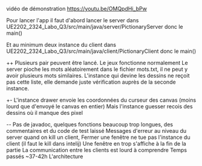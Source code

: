 vidéo de démonstration
https://youtu.be/OMQpdHi_bPw

Pour lancer l'app il faut d'abord lancer le server dans UE2202_2324_Labo_Q3/src/main/java/server/PictionaryServer donc le main()

Et au minimum deux instance du client dans UE2202_2324_Labo_Q3/src/main/java/client/PictionaryClient donc le main()


++
Plusieurs pair peuvent être lancé.
Le jeux fonctionne normalement 
Le server pioche les mots aléatoirement dans le fichier mots.txt, il ne peut y avoir plusieurs mots similaires.
L'instance qui devine les dessins ne reçoit pas cette liste, elle demande juste vérification auprès de la seconde instance.

+-
L'instance drawer envoie les coordonnées du curseur des canvas (moins lourd que d'envoyé le canvas en entier)
Mais l'instance guesser recois des dessins où il manque des pixel

--
Pas de javadoc, quelques fonctions beaucoup trop longues, des commentaires et du code de test laissé
Messages d'erreur au niveau du server quand on kill un client, 
Fermer une fenêtre ne tue pas l'instance du client (il faut le kill dans intelij)
Une fenêtre en trop s'affiche à la fin de la partie
La communication entre les clients est lourd à comprendre 
Temps passés ~37-42h 
L'architecture
